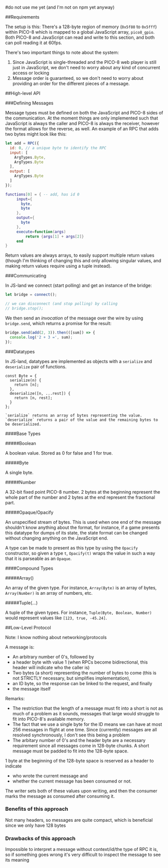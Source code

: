 #do not use me yet (and I'm not on npm yet anyway)

##Requirements

The setup is this:
There's a 128-byte region of memory (`0x5f80` to `0x5fff`) within PICO-8 which
is mapped to a global JavaScript array, `pico8_gpio`.
Both PICO-8 and JavaScript can read and write to this section, and both can
poll reading it at 60fps.

There's two important things to note about the system:

1. Since JavaScript is single-threaded and the PICO-8 web player is still just
   in JavaScript, we don't need to worry about any kind of concurrent access or
   locking
2. Message order is guaranteed, so we don't need to worry about providing an
   order for the different pieces of a message.

##High-level API

###Defining Messages

Message types must be defined on both the JavaScript and PICO-8 sides of the communication.
At the moment things are only implemented such that JavaScript is always the
caller and PICO-8 is always the receiver, however the format allows for the
reverse, as well.
An example of an RPC that adds two bytes might look like this:

```javascript
let add = RPC({
  id: 0, // a unique byte to identify the RPC
  input: [
    ArgTypes.Byte,
    ArgTypes.Byte
  ],
  output: [
    ArgTypes.Byte
  ]
});
```

```lua
functions[0] = { -- add, has id 0
	 input={
	   byte,
	   byte
	 },
	 output={
	   byte
	 },
	 execute=function(args)
	 	 return {args[1] + args[2]}
	 end
}
```

Return values are always arrays, to easily support multiple return values (though I'm thinking of changing this and only allowing singular values, and making return values require using a tuple instead).

###Communicating

In JS-land we connect (start polling) and get an instance of the bridge:

```javascript
let bridge = connect();

// we can disconnect (and stop polling) by calling
// bridge.stop();
```

We then send an *invocation* of the message over the wire by using `bridge.send`, which returns a promise for the result:

```javascript
bridge.send(add(2, 3)).then(([sum]) => {
  console.log('2 + 3 =', sum);
});
```

###Datatypes

In JS-land, datatypes are implemented as objects with a `serialize` and `deserialize` pair of functions.
```
const Byte = {
  serialize(n) {
    return [n];
  },
  deserialize([n, ...rest]) {
    return [n, rest];
  }
};

`serialize` returns an array of bytes representing the value.
`deserialize` returns a pair of the value and the remaining bytes to be deserialized.
```

####Base Types

#####Boolean

A boolean value. Stored as 0 for false and 1 for true.

#####Byte

A single byte.

#####Number

A 32-bit fixed point PICO-8 number.
2 bytes at the beginning represent the whole part of the number and 2 bytes at the end represent the fractional part.

#####Opaque/Opacify

An unspecified stream of bytes.
This is used when one end of the message shouldn't know anything about the format, for instance,
if a game presents this datatype for dumps of its state, the state format can
be changed without changing anything on the JavaScript end.

A type can be made to present as this type by using the `Opacify` constructor, so given a type `t`,
`Opacify(t)` wraps the value in such a way that it is parseable as an `Opaque`.


####Compound Types

#####Array(<type>)

An array of the given type. For instance, `Array(Byte)` is an array of bytes,
`Array(Number)` is an array of numbers, etc.

#####Tuple(...<types>)

A tuple of the given types.
For instance, `Tuple(Byte, Boolean, Number)` would represent values like `[123, true, -45.24]`.

##Low-Level Protocol

Note: I know nothing about networking/protocols

A message is:

* An arbitrary number of 0's, followed by
* a header byte with value 1 (when RPCs become bidirectional, this header will indicate who the caller is)
* Two bytes (a short) representing the number of bytes to come (this is not STRICTLY necessary, but simplifies implementation),
* an ID byte, so the response can be linked to the request, and finally
* the message itself

Remarks:

* The restriction that the length of a message must fit into a short is not as much of a problem as it sounds, messages that large would struggle to fit into PICO-8's available memory.
* The fact that we use a single byte for the ID means we can have at most 256 messages in flight at one time. Since (currently) messages are all resolved synchronously, I don't see this being a problem
* The arbitary number of 0's and the header byte are a necessary requirement since all messages come in 128-byte chunks. A short message must be padded to fit into the 128-byte space.


1 byte at the beginning of the 128-byte space is reserved as a header to indicate

* who wrote the current message and
* whether the current message has been consumed or not.

The writer sets both of these values upon writing, and then the consumer marks
the message as consumed after consuming it.


### Benefits of this approach

Not many headers, so messages are quite compact, which is beneficial since we only have 128 bytes

### Drawbacks of this approach

Impossible to interpret a message without context/id/the type of RPC it is,
so if something goes wrong it's very difficult to inspect the message to see its meaning
